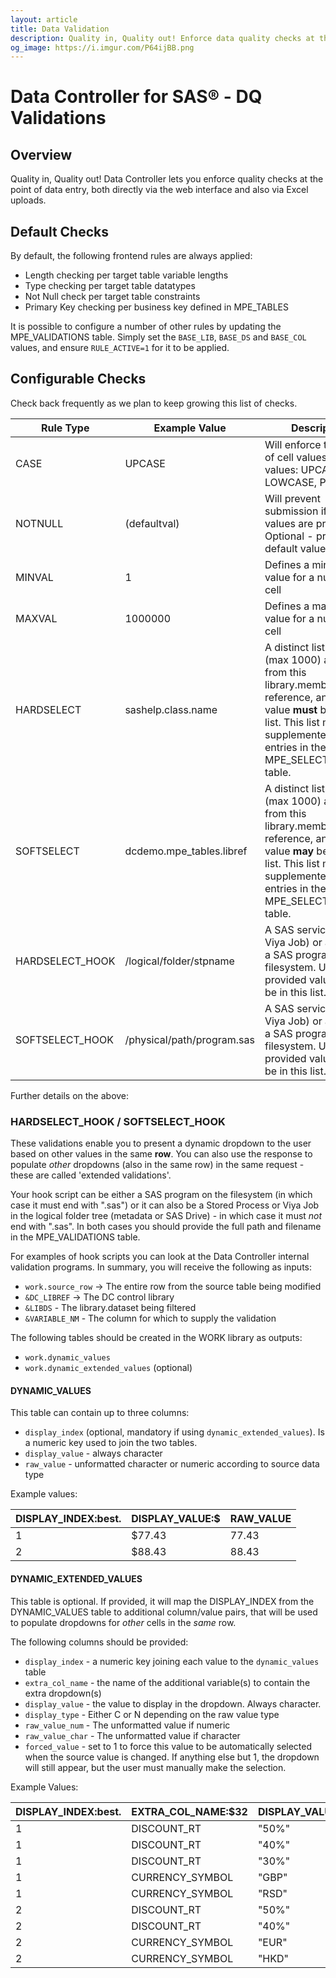 ```yaml
---
layout: article
title: Data Validation
description: Quality in, Quality out! Enforce data quality checks at the point of SAS data entry, both directly via the web interface and also via Excel uploads.
og_image: https://i.imgur.com/P64ijBB.png
---
```



# Data Controller for SAS® - DQ Validations

## Overview
Quality in, Quality out!  Data Controller lets you enforce quality checks at the point of data entry, both directly via the web interface and also via Excel uploads.

## Default Checks
By default, the following frontend rules are always applied:

* Length checking per target table variable lengths
* Type checking per target table datatypes
* Not Null check per target table constraints
* Primary Key checking per business key defined in MPE_TABLES

It is possible to configure a number of other rules by updating the MPE_VALIDATIONS table.  Simply set the `BASE_LIB`, `BASE_DS` and `BASE_COL` values, and ensure `RULE_ACTIVE=1` for it to be applied.

## Configurable Checks

Check back frequently as we plan to keep growing this list of checks.

|Rule Type|Example Value |Description|
|---|---|---|
|CASE|UPCASE|Will enforce the case of cell values.  Valid values: UPCASE, LOWCASE, PROPCASE|
|NOTNULL|(defaultval)|Will prevent submission if null values are present.  Optional - provide a default value.|
|MINVAL|1|Defines a minimum value for a numeric cell|
|MAXVAL|1000000|Defines a maximum value for a numeric cell|
|HARDSELECT|sashelp.class.name|A distinct list of values (max 1000) are taken from this library.member.column reference, and the value **must** be in this list.  This list may be supplemented by entries in the MPE_SELECTBOX table.|
|SOFTSELECT|dcdemo.mpe_tables.libref|A distinct list of values (max 1000) are taken from this library.member.column reference, and the value **may** be in this list.  This list may be supplemented by entries in the MPE_SELECTBOX table.|
|HARDSELECT_HOOK|/logical/folder/stpname|A SAS service (STP or Viya Job) or a path to a SAS program on the filesystem.  User provided values **must** be in this list.|
|SOFTSELECT_HOOK|/physical/path/program.sas|A SAS service (STP or Viya Job) or a path to a SAS program on the filesystem.  User provided values **may** be in this list.|

Further details on the above:

### HARDSELECT_HOOK / SOFTSELECT_HOOK

These validations enable you to present a dynamic dropdown to the user based on other values in the same **row**.  You can also use the response to populate _other_ dropdowns (also in the same row) in the same request - these are called 'extended validations'.

Your hook script can be either a SAS program on the filesystem (in which case it must end with ".sas") or it can also be a Stored Process or Viya Job in the logical folder tree (metadata or SAS Drive) - in which case it must _not_ end with ".sas".  In both cases you should provide the full path and filename in the MPE_VALIDATIONS table.

For examples of hook scripts you can look at the Data Controller internal validation programs.  In summary, you will receive the following as inputs:

* `work.source_row` -> The entire row from the source table being modified
* `&DC_LIBREF` -> The DC control library
* `&LIBDS` - The library.dataset being filtered
* `&VARIABLE_NM` - The column for which to supply the validation

The following tables should be created in the WORK library as outputs:

* `work.dynamic_values`
* `work.dynamic_extended_values` (optional)

#### DYNAMIC_VALUES
This table can contain up to three columns:

* `display_index` (optional, mandatory if using `dynamic_extended_values`).  Is a numeric key used to join the two tables.
* `display_value` - always character
* `raw_value` - unformatted character or numeric according to source data type

Example values:

|DISPLAY_INDEX:best.|DISPLAY_VALUE:$|RAW_VALUE|
|---|---|---|
|1|$77.43|77.43|
|2|$88.43|88.43|

#### DYNAMIC_EXTENDED_VALUES
This table is optional.  If provided, it will map the DISPLAY_INDEX from the DYNAMIC_VALUES table to additional column/value pairs, that will be used to populate dropdowns for _other_ cells in the _same_ row.

The following columns should be provided:

* `display_index` - a numeric key joining each value to the `dynamic_values` table
* `extra_col_name` - the name of the additional variable(s) to contain the extra dropdown(s)
* `display_value` - the value to display in the dropdown.  Always character.
* `display_type` - Either C or N depending on the raw value type
* `raw_value_num` - The unformatted value if numeric
* `raw_value_char` - The unformatted value if character
* `forced_value` - set to 1 to force this value to be automatically selected when the source value is changed. If anything else but 1, the dropdown will still appear, but the user must manually make the selection.

Example Values:

|DISPLAY_INDEX:best.|EXTRA_COL_NAME:$32|DISPLAY_VALUE:$|DISPLAY_TYPE:$1.|RAW_VALUE_NUM|RAW_VALUE_CHAR:$5000|FORCED_VALUE|
|---|---|---|---|---|---|---|
|1|DISCOUNT_RT|"50%"|N|0.5||.|
|1|DISCOUNT_RT|"40%"|N|0.4||0|
|1|DISCOUNT_RT|"30%"|N|0.3||1|
|1|CURRENCY_SYMBOL|"GBP"|C||"GBP"|.|
|1|CURRENCY_SYMBOL|"RSD"|C||"RSD"|.|
|2|DISCOUNT_RT|"50%"|N|0.5||.|
|2|DISCOUNT_RT|"40%"|N|0.4||1|
|2|CURRENCY_SYMBOL|"EUR"|C||"EUR"|.|
|2|CURRENCY_SYMBOL|"HKD"|C||"HKD"|1|